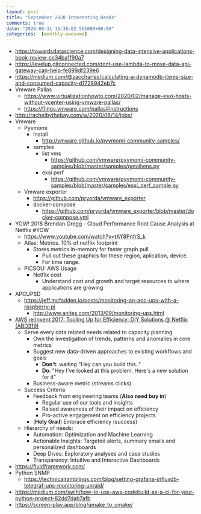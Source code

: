 ```yaml
---
layout: post
title: "September 2020 Interesting Reads"
comments: true
date: "2020-08-31 15:36:02.561000+00:00"
categories:  [monthly-awesome]
---
```




* https://towardsdatascience.com/designing-data-intensive-applications-book-review-cc34ba1f90a7
* https://levelup.gitconnected.com/dont-use-lambda-to-move-data-api-gateway-can-help-fe899df239e6
* https://medium.com/@zaccharles/calculating-a-dynamodb-items-size-and-consumed-capacity-d1728942eb7c
* Vmware Pallas
    * https://www.virtualizationhowto.com/2020/02/manage-esxi-hosts-without-vcenter-using-vmware-pallas/
    * https://flings.vmware.com/pallas#instructions
* http://rachelbythebay.com/w/2020/08/14/jobs/
* Vmware 
    * Pyvmomi
        * Install
            * http://vmware.github.io/pyvmomi-community-samples/
        * samples
            * list vms
                * https://github.com/vmware/pyvmomi-community-samples/blob/master/samples/getallvms.py
            * exsi perf
                * https://github.com/vmware/pyvmomi-community-samples/blob/master/samples/esxi_perf_sample.py
    * Vmware exporter
        * https://github.com/pryorda/vmware_exporter
        * docker-compose
            * https://github.com/pryorda/vmware_exporter/blob/master/docker-compose.yml
* YOW! 2018 Brendan Gregg - Cloud Performance Root Cause Analysis at Netflix #YOW
    * https://www.youtube.com/watch?v=tAY8PnfrS_k
    * Atlas: Metrics. 10% of netflix footprint
        * Stores metrics in-memory for faster graph pull
            * Pull out these graphics for these region, aplication, device.
            * For time range.
    * PICSOU: AWS Usage
        * Netflix cost
            * Understand cost and growth and target resources to where applications are growing
* APCUPSD
    * https://jeff.mcfadden.io/posts/monitoring-an-apc-ups-with-a-raspberry-pi
        * http://www.anites.com/2013/09/monitoring-ups.html
* [AWS re:Invent 2017: Tooling Up for Efficiency: DIY Solutions @ Netflix (ABD319)](https://www.youtube.com/watch?v=U01QSQJmJbQ)
    * Serve every data related needs related to capacity planning
        * Own the investigation of trends, patterns and anomalies in core metrics
        * Suggest new data-driven approaches to existing workflows and goals
            * **Don't**:  waiting "Hey can you build this.."
            * **Do**: "Hey I've looked at this problem. Here's  a new solution for it"
        * Business-aware metric (streams clicks)
    * Success Criteria
        * Feedback from engineering teams (**Also need buy in**)
            * Regular use of our tools and insights
            * Raised awareness of their impact on efficiency
            * Pro-active engagement on efficiency projects
        * (**Holy Grail**) Embrace efficiency (success)
    * Hierarchy of needs:
        * Automation: Optimization and Machine Learning
        * Actionable Insights: Targeted alerts, summary emails and personalized dashboards
        * Deep Dives: Exploratory analyses and case studies
        * Transparency: Intuitive and Interactive Dashboards
* https://fluidframework.com/
* Python SNMP
    * https://technicalramblings.com/blog/setting-grafana-influxdb-telegraf-ups-monitoring-unraid/
* https://medium.com/swlh/how-to-use-aws-codebuild-as-a-ci-for-your-python-project-82dd7dab7afb
* https://screen-play.app/blog/qmake_to_cmake/















